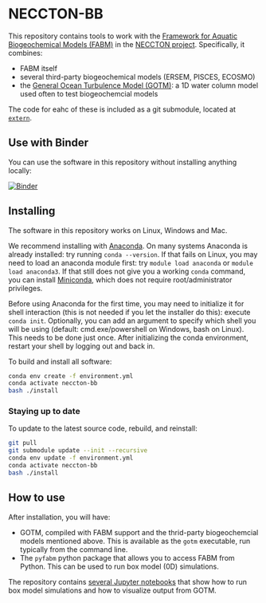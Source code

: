 # NECCTON-BB

This repository contains tools to work with the [Framework for Aquatic Biogeochemical Models (FABM)](https://fabm.net) in the [NECCTON project](https://neccton.eu). Specifically, it combines:

* FABM itself
* several third-party biogeochemical models (ERSEM, PISCES, ECOSMO)
* the [General Ocean Turbulence Model (GOTM)](https://gotm.net): a 1D water column model used often to test biogeochemcial models

The code for eahc of these is included as a git submodule, located at [`extern`](extern).

## Use with Binder

You can use the software in this repository without installing anything locally:

[![Binder](https://mybinder.org/badge_logo.svg)](https://mybinder.org/v2/gh/BoldingBruggeman/neccton-bb/HEAD?urlpath=lab%2Ftree%2Fnotebooks)

## Installing

The software in this repository works on Linux, Windows and Mac.

We recommend installing with [Anaconda](https://www.anaconda.com/products/individual). On many systems Anaconda is already installed: try running `conda --version`. If that fails on Linux, you may need to load an anaconda module first: try `module load anaconda` or `module load anaconda3`. If that still does not give you a working `conda` command, you can install [Miniconda](https://docs.conda.io/en/latest/miniconda.html), which does not require root/administrator privileges.

Before using Anaconda for the first time, you may need to initialize it for shell interaction (this is not needed if you let the installer do this): execute `conda init`. Optionally, you can add an argument to specify which shell you will be using (default: cmd.exe/powershell on Windows, bash on Linux). This needs to be done just once. After initializing the conda environment, restart your shell by logging out and back in.

To build and install all software:

```bash
conda env create -f environment.yml
conda activate neccton-bb
bash ./install
```

### Staying up to date

To update to the latest source code, rebuild, and reinstall:

```bash
git pull
git submodule update --init --recursive
conda env update -f environment.yml
conda activate neccton-bb
bash ./install
```

## How to use

After installation, you will have:

* GOTM, compiled with FABM support and the thrid-party biogeochemcial models mentioned above. This is available as the `gotm` executable, run typically from the command line.
* The `pyfabm` python package that allows you to access FABM from Python. This can be used to run box model (0D) simulations.

The repository contains [several Jupyter notebooks](notebooks) that show how to run box model simulations and how to visualize output from GOTM.